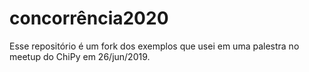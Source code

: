 # concorrência2020

Esse repositório é um fork dos exemplos que usei em uma palestra no meetup do ChiPy em 26/jun/2019.

